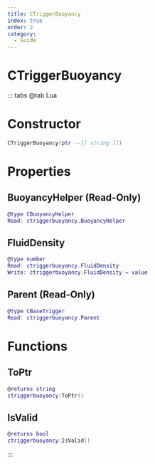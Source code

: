 ```yaml
---
title: CTriggerBuoyancy
index: true
order: 2
category:
  - Guide
---
```


# CTriggerBuoyancy

::: tabs
@tab Lua
# Constructor
```lua
CTriggerBuoyancy(ptr --[[ string ]])
```
# Properties
## BuoyancyHelper (Read-Only)
```lua
@type CBuoyancyHelper
Read: ctriggerbuoyancy.BuoyancyHelper
```
## FluidDensity 
```lua
@type number
Read: ctriggerbuoyancy.FluidDensity
Write: ctriggerbuoyancy.FluidDensity = value
```
## Parent (Read-Only)
```lua
@type CBaseTrigger
Read: ctriggerbuoyancy.Parent
```
# Functions
## ToPtr
```lua
@returns string
ctriggerbuoyancy:ToPtr()
```
## IsValid
```lua
@returns bool
ctriggerbuoyancy:IsValid()
```

:::